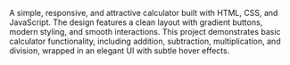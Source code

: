 A simple, responsive, and attractive calculator built with HTML, CSS, and JavaScript. The design features a clean layout with gradient buttons, modern styling, and smooth interactions. This project demonstrates basic calculator functionality, including addition, subtraction, multiplication, and division, wrapped in an elegant UI with subtle hover effects.
